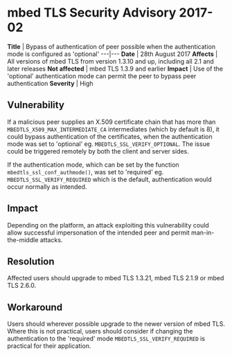 # mbed TLS Security Advisory 2017-02

**Title** |  Bypass of authentication of peer possible when the authentication
mode is configured as 'optional'
---|---
**Date** |  28th August 2017
**Affects** |  All versions of mbed TLS from version 1.3.10 and up, including
all 2.1 and later releases
**Not affected** |  mbed TLS 1.3.9 and earlier
**Impact** |  Use of the 'optional' authentication mode can permit the peer to
bypass peer authentication
**Severity** |  High

## Vulnerability

If a malicious peer supplies an X.509 certificate chain that has more than
`MBEDTLS_X509_MAX_INTERMEDIATE_CA` intermediates (which by default is 8), it
could bypass authentication of the certificates, when the authentication mode
was set to 'optional' eg. `MBEDTLS_SSL_VERIFY_OPTIONAL`. The issue could be
triggered remotely by both the client and server sides.

If the authentication mode, which can be set by the function
`mbedtls_ssl_conf_authmode()`, was set to 'required' eg.
`MBEDTLS_SSL_VERIFY_REQUIRED` which is the default, authentication would occur
normally as intended.

## Impact

Depending on the platform, an attack exploiting this vulnerability could allow
successful impersonation of the intended peer and permit man-in-the-middle
attacks.

## Resolution

Affected users should upgrade to mbed TLS 1.3.21, mbed TLS 2.1.9 or mbed TLS
2.6.0.

## Workaround

Users should wherever possible upgrade to the newer version of mbed TLS. Where
this is not practical, users should consider if changing the authentication to
the 'required' mode `MBEDTLS_SSL_VERIFY_REQUIRED` is practical for their
application.
